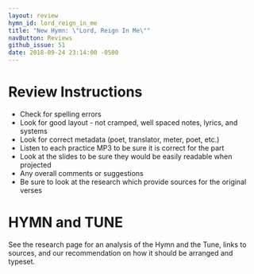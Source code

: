 ```yaml
---
layout: review
hymn_id: lord_reign_in_me
title: "New Hymn: \"Lord, Reign In Me\""
navButton: Reviews
github_issue: 51
date: 2018-09-24 23:14:00 -0500
---
```

# Review Instructions

- Check for spelling errors
- Look for good layout - not cramped, well spaced notes, lyrics, and systems
- Look for correct metadata (poet, translator, meter, poet, etc.)
- Listen to each practice MP3 to be sure it is correct for the part
- Look at the slides to be sure they would be easily readable when projected
- Any overall comments or suggestions
- Be sure to look at the research which provide sources for the original verses

# HYMN and TUNE

See the research page for an analysis of the Hymn and the Tune, links to sources, and our
recommendation on how it should be arranged and typeset.
